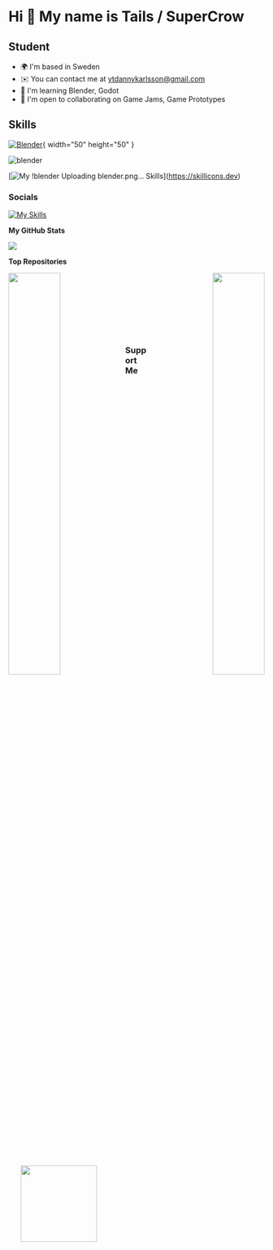 Hi 👋 My name is Tails / SuperCrow
==================================

Student
-------

* 🌍  I'm based in Sweden
* ✉️  You can contact me at [ytdannykarlsson@gmail.com](mailto:ytdannykarlsson@gmail.com)
* 🧠  I'm learning Blender, Godot
* 🤝  I'm open to collaborating on Game Jams, Game Prototypes

## Skills
[![Blender]([images/your_image.png](https://github.com/tailsc/tailsc/assets/102230735/1413f418-6ddb-4b2e-bb8d-2e97bda58be6))](https://www.blender.org/){ width="50" height="50" }


![blender](https://github.com/tailsc/tailsc/assets/102230735/1413f418-6ddb-4b2e-bb8d-2e97bda58be6)

[![My !![blender](https://github.com/tailsc/tailsc/assets/102230735/a2ecbc39-6a04-4256-bd8f-d387205aae0c)
[Uploading blender.png…]()
Skills](https://skillicons.dev/icons?i=blender,godot,windows)](https://skillicons.dev)
### Socials

[![My Skills](https://skillicons.dev/icons?i=discord,gmail,github)](https://skillicons.dev)


<b>My GitHub Stats</b>

<a href="http://www.github.com/tailsc"><img src="https://github-readme-streak-stats.herokuapp.com/?user=tailsc&stroke=ffffff&background=1e3a8a&ring=facc15&fire=facc15&currStreakNum=ffffff&currStreakLabel=facc15&sideNums=ffffff&sideLabels=ffffff&dates=ffffff&hide_border=true" /></a>

<b>Top Repositories</b>

<div width="100%" align="center"><a href="https://github.com/tailsc/tailsc" align="left"><img align="left" width="45%" src="https://github-readme-stats.vercel.app/api/pin/?username=tailsc&repo=tailsc&title_color=facc15&text_color=ffffff&icon_color=facc15&bg_color=1e3a8a&hide_border=true&locale=en" /></a><a href="https://github.com/tailsc/tutorials" align="right"><img align="right" width="45%" src="https://github-readme-stats.vercel.app/api/pin/?username=tailsc&repo=tutorials&title_color=facc15&text_color=ffffff&icon_color=facc15&bg_color=1e3a8a&hide_border=true&locale=en" /></a></div><br /><br /><br /><br /><br /><br /><br />

### Support Me

<ul style="list-style-type: none; margin: 0;">

<li style="display: inline-block; margin-right: 0.25rem;"><a href="https://www.ko-fi.com/supercrow"><img src="https://storage.ko-fi.com/cdn/kofi2.png?v=3" width="150"/></a></li>

</ul>
